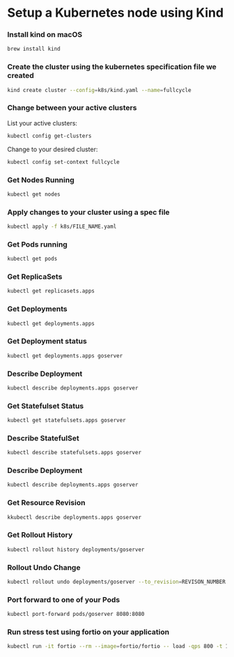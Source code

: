 # Setup a Kubernetes node using Kind

### Install kind on macOS
```sh
brew install kind
```

### Create the cluster using the kubernetes specification file we created
```sh
kind create cluster --config=k8s/kind.yaml --name=fullcycle
```

### Change between your active clusters
List your active clusters:
```sh
kubectl config get-clusters
```

Change to your desired cluster:
```sh
kubectl config set-context fullcycle
```

### Get Nodes Running
```sh
kubectl get nodes
```

### Apply changes to your cluster using a spec file
```sh
kubectl apply -f k8s/FILE_NAME.yaml
```

### Get Pods running
```sh
kubectl get pods
```

### Get ReplicaSets
```sh
kubectl get replicasets.apps
```

### Get Deployments
```sh
kubectl get deployments.apps
```

### Get Deployment status
```sh
kubectl get deployments.apps goserver
```

### Describe Deployment
```sh
kubectl describe deployments.apps goserver
```

### Get Statefulset Status
```sh
kubectl get statefulsets.apps goserver
```

### Describe StatefulSet
```sh
kubectl describe statefulsets.apps goserver
```

### Describe Deployment
```sh
kubectl describe deployments.apps goserver
```

### Get Resource Revision
```sh
kkubectl describe deployments.apps goserver
```

### Get Rollout History
```sh
kubectl rollout history deployments/goserver
```

### Rollout Undo Change
```sh
kubectl rollout undo deployments/goserver --to_revision=REVISON_NUMBER
```

### Port forward to one of your Pods
```sh
kubectl port-forward pods/goserver 8080:8080
```

### Run stress test using fortio on your application
```sh
kubectl run -it fortio --rm --image=fortio/fortio -- load -qps 800 -t 120s -c 70 "http://goserver-service:8000/healthz"
```